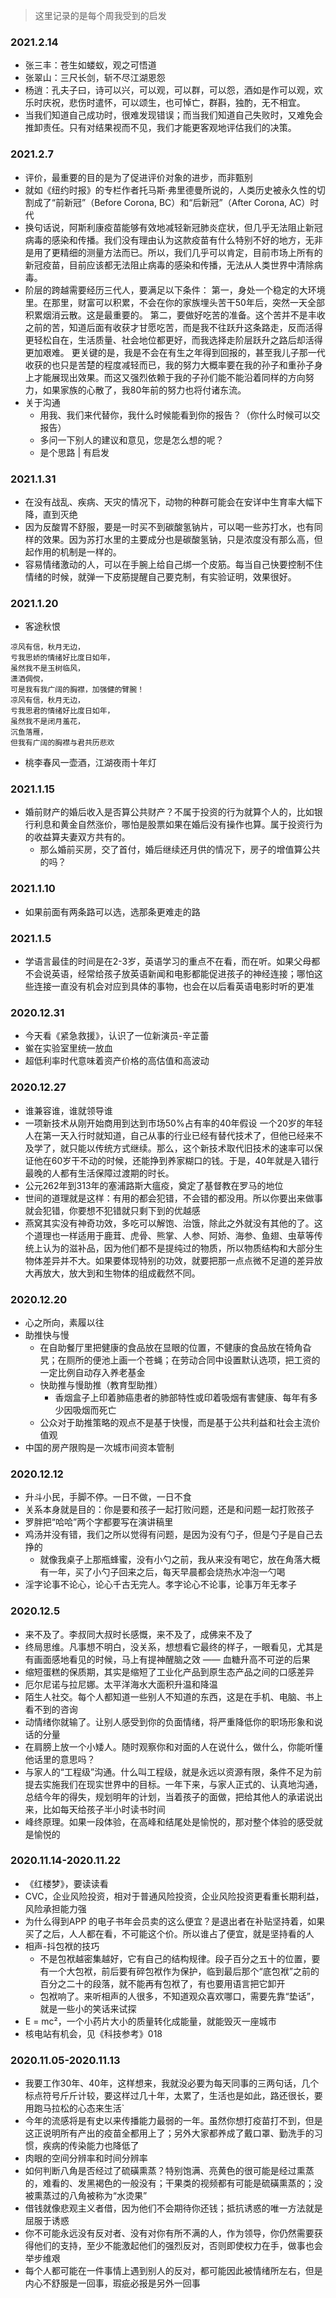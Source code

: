 > 这里记录的是每个周我受到的启发

### 2021.2.14
- 张三丰：苍生如蝼蚁，观之可悟道
- 张翠山：三尺长剑，斩不尽江湖恩怨
- 杨逍：孔夫子曰，诗可以兴，可以观，可以群，可以怨，酒如是作可以观，欢乐时庆祝，悲伤时遣怀，可以颂生，也可悼亡，群斟，独酌，无不相宜。
- 当我们知道自己成功时，很难发现错误；而当我们知道自己失败时，又难免会推卸责任。只有对结果视而不见，我们才能更客观地评估我们的决策。

### 2021.2.7
- 评价，最重要的目的是为了促进评价对象的进步，而非甄别
- 就如《纽约时报》的专栏作者托马斯·弗里德曼所说的，人类历史被永久性的切割成了“前新冠”（Before Corona, BC）和“后新冠”（After Corona, AC）时代
- 换句话说，阿斯利康疫苗能够有效地减轻新冠肺炎症状，但几乎无法阻止新冠病毒的感染和传播。我们没有理由认为这款疫苗有什么特别不好的地方，无非是用了更精细的测量方法而已。所以，我们几乎可以肯定，目前市场上所有的新冠疫苗，目前应该都无法阻止病毒的感染和传播，无法从人类世界中清除病毒。
- 阶层的跨越需要经历三代人，要满足以下条件：
第一，身处一个稳定的大环境里。在那里，财富可以积累，不会在你的家族埋头苦干50年后，突然一天全部积累烟消云散。这是最重要的。
第二，要做好吃苦的准备。这个苦并不是丰收之前的苦，知道后面有收获才甘愿吃苦，而是我不往跃升这条路走，反而活得更轻松自在，生活质量、社会地位都更好，而我选择走阶层跃升之路后却活得更加艰难。
更关键的是，我是不会在有生之年得到回报的，甚至我儿子那一代收获的也只是苦楚的程度减轻而已，我的努力大概率要在我的孙子和重孙子身上才能展现出效果。而这又强烈依赖于我的子孙们能不能沿着同样的方向努力，如果家族的心散了，我80年前的努力也将付诸东流。
- 关于沟通
    - 用我、我们来代替你，我什么时候能看到你的报告？（你什么时候可以交报告）
    - 多问一下别人的建议和意见，您是怎么想的呢？
    - 是个思路 | 有启发


### 2021.1.31
- 在没有战乱、疾病、天灾的情况下，动物的种群可能会在安详中生育率大幅下降，直到灭绝
- 因为反酸胃不舒服，要是一时买不到碳酸氢钠片，可以喝一些苏打水，也有同样的效果。因为苏打水里的主要成分也是碳酸氢钠，只是浓度没有那么高，但起作用的机制是一样的。
- 容易情绪激动的人，可以在手腕上给自己绑一个皮筋。每当自己快要控制不住情绪的时候，就弹一下皮筋提醒自己要克制，有实验证明，效果很好。

### 2021.1.20
- 客途秋恨
```
凉风有信，秋月无边，
亏我思娇的情绪好比度日如年，
虽然我不是玉树临风，
潇洒倜傥，
可是我有我广阔的胸襟，加强健的臂腕！
凉风有信，秋月无边，
亏我思君的情绪好比度日如年，
虽然我不是闭月羞花，
沉鱼落雁，
但我有广阔的胸襟与君共历悲欢
```
- 桃李春风一壶酒，江湖夜雨十年灯
### 2021.1.15
- 婚前财产的婚后收入是否算公共财产？不属于投资的行为就算个人的，比如银行利息和黄金自然涨价，哪怕是股票如果在婚后没有操作也算。属于投资行为的收益算夫妻双方共有的。
    - 那么婚前买房，交了首付，婚后继续还月供的情况下，房子的增值算公共的吗？
### 2021.1.10
- 如果前面有两条路可以选，选那条更难走的路

### 2021.1.5
- 学语言最佳的时间是在2-3岁，英语学习的重点不在看，而在听。如果父母都不会说英语，经常给孩子放英语新闻和电影都能促进孩子的神经连接；哪怕这些连接一直没有机会对应到具体的事物，也会在以后看英语电影时听的更准

### 2020.12.31
- 今天看《紧急救援》，认识了一位新演员-辛芷蕾
- 鲎在实验室里统一放血
- 超低利率时代意味着资产价格的高估值和高波动

### 2020.12.27
- 谁兼容谁，谁就领导谁
- 一项新技术从刚开始商用到达到市场50%占有率的40年假设
一个20岁的年轻人在第一天入行时就知道，自己从事的行业已经有替代技术了，但他已经来不及学了，就只能以传统方式继续。那么，这个新技术取代旧技术的速率可以保证他在60岁干不动的时候，还能挣到养家糊口的钱。于是，40年就是入错行最晚的人都有生活保障过渡期的时长。
- 公元262年到313年的塞浦路斯大瘟疫，奠定了基督教在罗马的地位
- 世间的道理就是这样：有用的都会犯错，不会错的都没用。所以你要出来做事就会犯错，你要想不犯错就只剩下到的优越感
- 燕窝其实没有神奇功效，多吃可以解饱、治饿，除此之外就没有其他的了。这个道理也一样适用于鹿茸、虎骨、熊掌、人参、阿娇、海参、鱼翅、虫草等传统上认为的滋补品，因为他们都不是提纯过的物质，所以物质结构和大部分生物体差异并不大。如果要体现特别的功效，就要把那一点点微不足道的差异放大再放大，放大到和生物体的组成截然不同。


### 2020.12.20
- 心之所向，素履以往
- 助推快与慢
    - 在自助餐厅里把健康的食品放在显眼的位置，不健康的食品放在犄角旮旯；在厕所的便池上画一个苍蝇；在劳动合同中设置默认选项，把工资的一定比例自动存入养老基金
    - 快助推与慢助推（教育型助推）
        - 香烟盒子上印着肺癌患者的肺部特性或印着吸烟有害健康、每年有多少因吸烟而死亡
    - 公众对于助推策略的观点不是基于快慢，而是基于公共利益和社会主流价值观
- 中国的房产限购是一次城市间资本管制

### 2020.12.12
- 升斗小民，手脚不停。一日不做，一日不食
- 关系本身就是目的：你是要和孩子一起打败问题，还是和问题一起打败孩子
- 罗胖把“哈哈”两个字都要写在演讲稿里
- 鸡汤并没有错，我们之所以觉得有问题，是因为没有勺子，但是勺子是自己去挣的
    - 就像我桌子上那瓶蜂蜜，没有小勺之前，我从来没有喝它，放在角落大概有一年，买了小勺子回来之后，每天早晨都会烧热水冲泡一勺喝
- 淫字论事不论心，论心千古无完人。孝字论心不论事，论事万年无孝子

### 2020.12.5
- 来不及了。李叔同大叔时长感慨，来不及了，成佛来不及了
- 终局思维。凡事想不明白，没关系，想想看它最终的样子，一眼看见，尤其是有画面感地看见的时候，马上有提神醒脑之效 —— 血糖升高不可逆的后果
- 缩短蛋糕的保质期，其实是缩短了工业化产品到原生态产品之间的口感差异
- 厄尔尼诺与拉尼娜。太平洋海水大面积升温和降温
- 陌生人社交。每个人都知道一些别人不知道的东西，这是在手机、电脑、书上看不到的咨询
- 动情绪你就输了。让别人感受到你的负面情绪，将严重降低你的职场形象和说话的分量
- 在肩膀上放一个小矮人。随时观察你和对面的人在说什么，做什么，你能听懂他话里的意思吗？
- 与家人的“工程级”沟通。什么叫工程级，就是永远以资源有限，条件不足为前提去实施我们在现实世界中的目标。一年下来，与家人正式的、认真地沟通，总结今年的得失，规划明年的计划，当着孩子的面做，把给其他人的承诺说出来，比如每天给孩子半小时读书时间
- 峰终原理。如果一段体验，在高峰和结尾处是愉悦的，那对整个体验的感受就是愉悦的

### 2020.11.14-2020.11.22
- 《红楼梦》，要读读看
- CVC，企业风险投资，相对于普通风险投资，企业风险投资更看重长期利益，风险承担能力强
- 为什么得到APP 的电子书年会员卖的这么便宜？是退出者在补贴坚持着，如果买了之后，人人都在看，不可能这个价。所以谁占了便宜，就是坚持看的人
- 相声-抖包袱的技巧
    - 不是包袱越密集越好，它有自己的结构规律。段子百分之五十的位置，要有一个大包袱，前后要有碎包袱作为保护，临到最后那个“底包袱”之前的百分之二十的段落，就不能再有包袱了，有也要用语言把它卸开
    - 包袱响了。来听相声的人很多，不知道观众喜欢哪口，需要先靠“垫话”，就是一些小的笑话来试探
- E = mc²，一个小药片大小的质量转化成能量，就能毁灭一座城市
- 核电站有机会，见《科技参考》018

### 2020.11.05-2020.11.13
- 我要工作30年、40年，这样想来，我就没必要为每天同事的三两句话，几个标点符号斤斤计较，要这样过几十年，太累了，生活也是如此，路还很长，要用跑马拉松的心态来生活`
- 今年的流感将是有史以来传播能力最弱的一年。虽然你想打疫苗打不到，但是这正说明所有产出的疫苗全都用上了；另外大家都养成了戴口罩、勤洗手的习惯，疾病的传染能力也降低了
- 肉眼的空间分辨率和时间分辨率
- 如何判断八角是否经过了硫磺熏蒸？特别饱满、亮黄色的很可能是经过熏蒸的，难看的、发黑褐色的一般没有；干果类的视频都有可能是硫磺熏蒸的；没被熏蒸过的八角被称为“水烫果”
- 借钱就像悲观主义者借，因为他们不会期待你还钱；抵抗诱惑的唯一方法就是屈服于诱惑
- 你不可能永远没有反对者、没有对你有所不满的人，作为领导，你仍然需要获得他们的支持，至少不能激起他们的强烈反对，否则即使权力在手，做事也会举步维艰
- 每个人都可能在一件事情上遇到别人的反对，都可能因此被情绪所左右，但是内心不舒服是一回事，瑕疵必报是另外一回事
